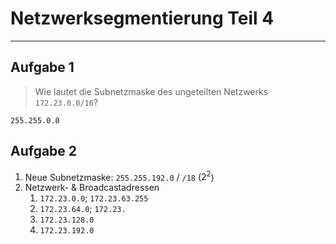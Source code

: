 # Netzwerksegmentierung Teil 4
___
## Aufgabe 1
> Wie lautet die Subnetzmaske des ungeteilten Netzwerks `172.23.0.0/16`?

`255.255.0.0`

## Aufgabe 2
1. Neue Subnetzmaske: `255.255.192.0` / `/18` ($2^2$)
2. Netzwerk- & Broadcastadressen
	1. `172.23.0.0`; `172.23.63.255`
	2. `172.23.64.0`; `172.23.`
	3. `172.23.128.0`
	4. `172.23.192.0`